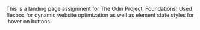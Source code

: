 This is a landing page assignment for The Odin Project: Foundations! Used flexbox for dynamic website optimization as well as element state styles for :hover on buttons.
